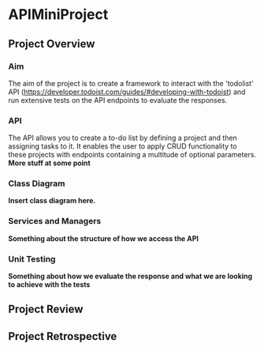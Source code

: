 # APIMiniProject



<h2>Project Overview</h2>

<h3>Aim</h3>

The aim of the project is to create a framework to interact with the 'todolist' API (https://developer.todoist.com/guides/#developing-with-todoist) and run extensive tests on the API endpoints to evaluate the responses.

<h3>API</h3>

The API allows you to create a to-do list by defining a project and then assigning tasks to it. It enables the user to apply CRUD functionality to these projects with endpoints containing a multitude of optional parameters. <b>More stuff at some point</b>

<h3>Class Diagram</h3>

<b>Insert class diagram here.</b>

<h3>Services and Managers</h3>

<b>Something about the structure of how we access the API</b>

<h3>Unit Testing</h3>

<b>Something about how we evaluate the response and what we are looking to achieve with the tests</b>

<h2>Project Review</h2>



<h2>Project Retrospective</h2>

